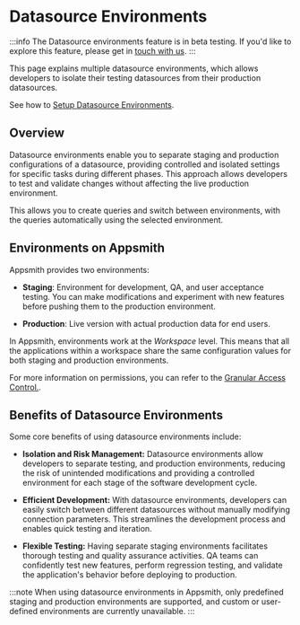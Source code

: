 # Datasource Environments

:::info
The Datasource environments feature is in beta testing. If you'd like to explore this feature, please get in [touch with us](https://discord.com/invite/rBTTVJp). 
:::

This page explains multiple datasource environments, which allows developers to isolate their testing datasources from their production datasources.


See how to [Setup Datasource Environments](/connect-data/how-to-guides/setup-datasource-environments).

## Overview

Datasource environments enable you to separate staging and production configurations of a datasource, providing controlled and isolated settings for specific tasks during different phases. This approach allows developers to test and validate changes without affecting the live production environment.

This allows you to create queries and switch between environments, with the queries automatically using the selected environment.

## Environments on Appsmith

Appsmith provides two environments: 

* **Staging**: Environment for development, QA, and user acceptance testing. You can make modifications and experiment with new features before pushing them to the production environment.

* **Production**: Live version with actual production data for end users. 

In Appsmith, environments work at the *Workspace* level. This means that all the applications within a workspace share the same configuration values for both staging and production environments.

For more information on permissions, you can refer to the [Granular Access Control.](/advanced-concepts/granular-access-control).

## Benefits of Datasource Environments

Some core benefits of using datasource environments include:

* **Isolation and Risk Management:** Datasource environments allow developers to separate testing, and production environments, reducing the risk of unintended modifications and providing a controlled environment for each stage of the software development cycle.

* **Efficient Development:** With datasource environments, developers can easily switch between different datasources without manually modifying connection parameters. This streamlines the development process and enables quick testing and iteration.

* **Flexible Testing:** Having separate staging environments facilitates thorough testing and quality assurance activities. QA teams can confidently test new features, perform regression testing, and validate the application's behavior before deploying to production.


:::note
When using datasource environments in Appsmith, only predefined staging and production environments are supported, and custom or user-defined environments are currently unavailable.
:::






